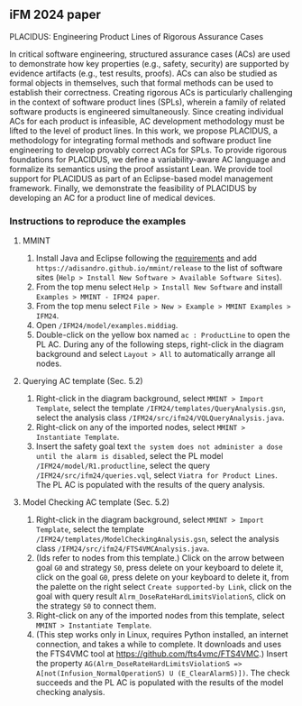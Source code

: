 ## iFM 2024 paper

PLACIDUS: Engineering Product Lines of Rigorous Assurance Cases

In critical software engineering, structured assurance cases (ACs) are used to demonstrate how key properties (e.g., safety, security) are supported by evidence artifacts (e.g., test results, proofs). ACs can also be studied as formal objects in themselves, such that formal methods can be used to establish their correctness. Creating rigorous ACs is particularly challenging in the context of software product lines (SPLs), wherein a family of related software products is engineered simultaneously. Since creating individual ACs for each product is infeasible, AC development methodology must be lifted to the level of product lines. In this work, we propose PLACIDUS, a methodology for integrating formal methods and software product line engineering to develop provably correct ACs for SPLs. To provide rigorous foundations for PLACIDUS, we define a variability-aware AC language and formalize its semantics using the proof assistant Lean. We provide tool support for PLACIDUS as part of an Eclipse-based model management framework. Finally, we demonstrate the feasibility of PLACIDUS by developing an AC for a product line of medical devices.

### Instructions to reproduce the examples

1. MMINT
    1. Install Java and Eclipse following the [requirements](/README.md#requirements) and add `https://adisandro.github.io/mmint/release` to the list of software sites (`Help > Install New Software > Available Software Sites`).
    2. From the top menu select `Help > Install New Software` and install `Examples > MMINT - IFM24 paper`.
    3. From the top menu select `File > New > Example > MMINT Examples > IFM24`.
    4. Open `/IFM24/model/examples.middiag`.
    5. Double-click on the yellow box named `ac : ProductLine` to open the PL AC. During any of the following steps, right-click in the diagram background and select `Layout > All` to automatically arrange all nodes.

2. Querying AC template (Sec. 5.2)
    1. Right-click in the diagram background, select `MMINT > Import Template`, select the template `/IFM24/templates/QueryAnalysis.gsn`, select the analysis class `/IFM24/src/ifm24/VQLQueryAnalysis.java`.
    2. Right-click on any of the imported nodes, select `MMINT > Instantiate Template`.
    3. Insert the safety goal text `the system does not administer a dose until the alarm is disabled`, select the PL model `/IFM24/model/R1.productline`, select the query `/IFM24/src/ifm24/queries.vql`, select `Viatra for Product Lines`. The PL AC is populated with the results of the query analysis.

3. Model Checking AC template (Sec. 5.2)
    1. Right-click in the diagram background, select `MMINT > Import Template`, select the template `/IFM24/templates/ModelCheckingAnalysis.gsn`, select the analysis class `/IFM24/src/ifm24/FTS4VMCAnalysis.java`.
    2. (Ids refer to nodes from this template.) Click on the arrow between goal `G0` and strategy `S0`, press delete on your keyboard to delete it, click on the goal `G0`, press delete on your keyboard to delete it, from the palette on the right select `Create supported-by Link`, click on the goal with query result `Alrm_DoseRateHardLimitsViolationS`, click on the strategy `S0` to connect them.
    3. Right-click on any of the imported nodes from this template, select `MMINT > Instantiate Template`.
    4. (This step works only in Linux, requires Python installed, an internet connection, and takes a while to complete. It downloads and uses the FTS4VMC tool at https://github.com/fts4vmc/FTS4VMC.) Insert the property `AG(Alrm_DoseRateHardLimitsViolationS => A[not(Infusion_NormalOperationS) U (E_ClearAlarmS)])`. The check succeeds and the PL AC is populated with the results of the model checking analysis.
